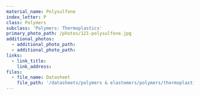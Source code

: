 ```yaml
---
material_name: Polysulfone
index_letter: P
class: Polymers
subclass: 'Polymers: Thermoplastics'
primary_photo_path: /photos/121-polysulfone.jpg
additional_photos:
  - additional_photo_path:
  - additional_photo_path:
links:
  - link_title:
    link_address:
files:
  - file_name: Datasheet
    file_path: '/datasheets/polymers & elastomers/polymers/thermoplastics/psu, pesu, ppsu (polyarylsulfones).pdf'
---
```



